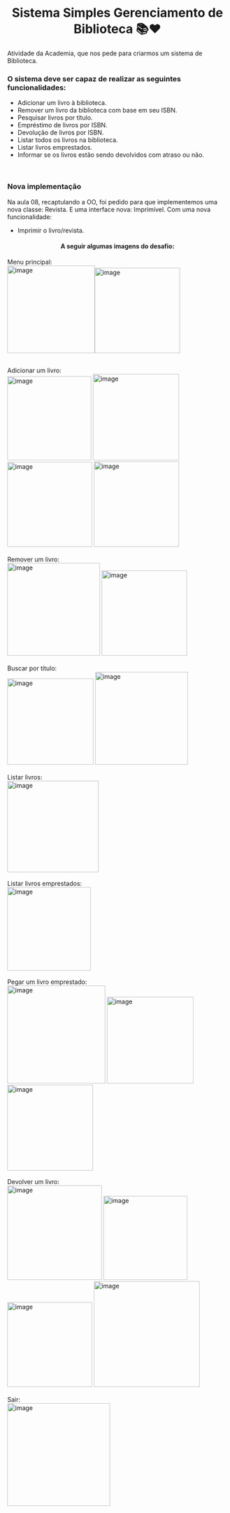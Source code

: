 <h1 align=center> Sistema Simples Gerenciamento de Biblioteca 📚❤️ </h1>

Atividade da Academia, que nos pede para criarmos um sistema de Biblioteca.

<h3> O sistema deve ser capaz de realizar as seguintes funcionalidades: </h3>

- Adicionar um livro à biblioteca.
- Remover um livro da biblioteca com base em seu ISBN.
- Pesquisar livros por título.
- Empréstimo de livros por ISBN.
- Devolução de livros por ISBN.
- Listar todos os livros na biblioteca.
- Listar livros emprestados.
- Informar se os livros estão sendo devolvidos com atraso ou não.

<br>

<h3> Nova implementação </h3>

Na aula 08, recaptulando a OO, foi pedido para que implementemos uma nova classe: Revista. 
E uma interface nova: Imprimível. Com uma nova funcionalidade:

- Imprimir o livro/revista.

<h4 align="center"> A seguir algumas imagens do desafio:</h4>

Menu principal:
<br>
<img width="200" alt="image" src="https://github.com/LiviaBraz/academiaJava/assets/64878674/373fdc1c-ac32-467a-8910-ff287c0624ed"><img width="195" alt="image" src="https://github.com/LiviaBraz/academiaJava/assets/64878674/4e34106d-0083-499d-abdf-3f6c76a98dfa">
<br>

<br>
Adicionar um livro:
<br>
<img width="192" alt="image" src="https://github.com/LiviaBraz/academiaJava/assets/64878674/8c64f5a8-c597-4e12-8f84-d2a2ca88d6d1">
<img width="197" alt="image" src="https://github.com/LiviaBraz/academiaJava/assets/64878674/547ccfc2-5901-4d69-9c0a-5fc912c384fc">
<img width="194" alt="image" src="https://github.com/LiviaBraz/academiaJava/assets/64878674/fe5441f5-937f-44cd-ae19-1d5b9752762e">
<img width="195" alt="image" src="https://github.com/LiviaBraz/academiaJava/assets/64878674/80940000-6446-41b5-a964-f3b139778a81">
<br>

<br>
Remover um livro:
<br>
<img width="212" alt="image" src="https://github.com/LiviaBraz/academiaJava/assets/64878674/971fc5f7-2ecf-4943-85e1-aa2a1aa49e8a">
<img width="195" alt="image" src="https://github.com/LiviaBraz/academiaJava/assets/64878674/c0248bbf-d79f-4f1d-80bf-4aca1d387bb1">
<br>

<br>
Buscar por título:
<br>
<img width="197" alt="image" src="https://github.com/LiviaBraz/academiaJava/assets/64878674/525f1ace-22cd-4b98-903a-24e91e729c00">
<img width="212" alt="image" src="https://github.com/LiviaBraz/academiaJava/assets/64878674/ddb2bea3-0a1f-4659-acc8-bdb16ed19c7b">
<br>

<br>
Listar livros:
<br>
<img width="209" alt="image" src="https://github.com/LiviaBraz/academiaJava/assets/64878674/fd08ac0c-9ae2-4aa7-97b1-021a41c0699d">
<br>

<br>
Listar livros emprestados:
<br>
<img width="191" alt="image" src="https://github.com/LiviaBraz/academiaJava/assets/64878674/fa60d195-faf5-4128-8440-53a2abce4b48">
<br>

<br>
Pegar um livro emprestado:
<br>
<img width="224" alt="image" src="https://github.com/LiviaBraz/academiaJava/assets/64878674/895ca9d8-d5de-4285-a608-226f7a8b9242">
<img width="198" alt="image" src="https://github.com/LiviaBraz/academiaJava/assets/64878674/5e12676a-0a4e-41ea-91ef-6b447a35e571">
<img width="196" alt="image" src="https://github.com/LiviaBraz/academiaJava/assets/64878674/7da9d034-19f5-4ed8-868f-db2036936705">
<br>

<br>
Devolver um livro:
<br>
<img width="216" alt="image" src="https://github.com/LiviaBraz/academiaJava/assets/64878674/20808e98-80ea-4099-81c4-22c1462bf2bd">
<img width="192" alt="image" src="https://github.com/LiviaBraz/academiaJava/assets/64878674/bf115ba6-70f5-43b4-b28b-ced60db0f50b">
<img width="194" alt="image" src="https://github.com/LiviaBraz/academiaJava/assets/64878674/8b742a63-4da0-4cd2-9724-a270e93b6e1b">
<img width="242" alt="image" src="https://github.com/LiviaBraz/academiaJava/assets/64878674/9f9c3e0c-f8fa-4393-a5dd-45d1739419ee">
<br>

<br>
Sair:
<br>
<img width="235" alt="image" src="https://github.com/LiviaBraz/academiaJava/assets/64878674/f5759808-7332-47b5-834b-17190523e355">

